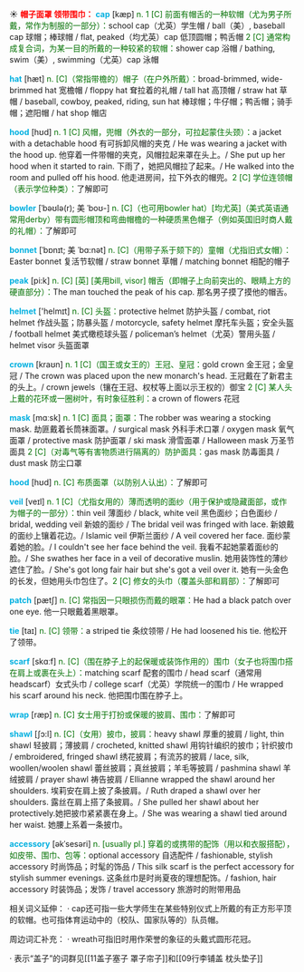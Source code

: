 ☀ <font color="red">**帽子面罩 领带围巾：**</font>
<font color="sky blue">**cap**</font> [kæp] 
<font color="rgb(227, 108, 9)">n. 1 [C] 前面有帽舌的一种软帽（尤为男子所戴，常作为制服的一部分）：</font>school cap（尤英）学生帽 / ball（美）, baseball cap 球帽；棒球帽 / flat, peaked（均尤英）cap 低顶圆帽；鸭舌帽 <font color="rgb(227, 108, 9)">2 [C] 通常构成复合词，为某一目的所戴的一种较紧的软帽：</font>shower cap 浴帽 / bathing, swim（美）, swimming（尤英）cap 泳帽

<font color="sky blue">**hat**</font> [hæt] 
<font color="rgb(227, 108, 9)">n. [C]（常指带檐的）帽子（在户外所戴）：</font>broad-brimmed, wide-brimmed hat 宽檐帽 / floppy hat 耷拉着的礼帽 / tall hat 高顶帽 / straw hat 草帽 / baseball, cowboy, peaked, riding, sun hat 棒球帽；牛仔帽；鸭舌帽；骑手帽；遮阳帽 / hat shop 帽店
            
<font color="sky blue">**hood**</font> [hʊd]
<font color="rgb(227, 108, 9)">n. 1 [C] 风帽，兜帽（外衣的一部分，可拉起蒙住头颈）：</font>a jacket with a detachable hood 有可拆卸风帽的夹克 / He was wearing a jacket with the hood up. 他穿着一件带帽的夹克，风帽拉起来罩在头上。/ She put up her hood when it started to rain. 下雨了，她把风帽拉了起来。/ He walked into the room and pulled off his hood. 他走进房间，拉下外衣的帽兜。<font color="rgb(227, 108, 9)">2 [C] 学位连领帽（表示学位种类）：</font>了解即可
 
<font color="sky blue">**bowler**</font> [ˈbəʊlə(r); 美 ˈboʊ-]
<font color="rgb(227, 108, 9)">n. [C]（也可用bowler hat）[均尤英]（美式英语通常用derby）带有圆形帽顶和弯曲帽檐的一种硬质黑色帽子（例如英国旧时商人戴的礼帽）：</font>了解即可
           
<font color="sky blue">**bonnet**</font> [ˈbɒnɪt; 美 ˈbɑ:nət]
<font color="rgb(227, 108, 9)">n. [C]（用带子系于颏下的）童帽（尤指旧式女帽）：</font>Easter bonnet 复活节软帽 / straw bonnet 草帽 / matching bonnet 相配的帽子

<font color="sky blue">**peak**</font> [pi:k]
<font color="rgb(227, 108, 9)">n. [C] [英] [美用bill, visor] 帽舌（即帽子上向前突出的、眼睛上方的硬直部分）：</font>The man touched the peak of his cap. 那名男子摸了摸他的帽舌。

<font color="sky blue">**helmet**</font> ['helmɪt] 
<font color="rgb(227, 108, 9)">n. [C] 头盔：</font>protective helmet 防护头盔 / combat, riot helmet 作战头盔；防暴头盔 / motorcycle, safety helmet 摩托车头盔；安全头盔 / football helmet 美式橄榄球头盔 / policeman’s helmet（尤英）警用头盔 / helmet visor 头盔面罩
           
<font color="sky blue">**crown**</font> [kraʊn]
<font color="rgb(227, 108, 9)">n. 1 [C]（国王或女王的）王冠、皇冠：</font>gold crown 金王冠；金皇冠 / The crown was placed upon the new monarch's head. 王冠戴在了新君主的头上。/ crown jewels（镶在王冠、权杖等上面以示王权的）御宝 <font color="rgb(227, 108, 9)">2 [C] 某人头上戴的花环或一圈树叶，有时象征胜利：</font>a crown of flowers 花冠

<font color="sky blue">**mask**</font> [mɑːsk] 
<font color="rgb(227, 108, 9)">n. 1 [C] 面具；面罩：</font>The robber was wearing a stocking mask. 劫匪戴着长筒袜面罩。/ surgical mask 外科手术口罩 / oxygen mask 氧气面罩 / protective mask 防护面罩 / ski mask 滑雪面罩 / Halloween mask 万圣节面具 <font color="rgb(227, 108, 9)">2 [C]（对毒气等有害物质进行隔离的）防护面具：</font>gas mask 防毒面具 / dust mask 防尘口罩
                      
<font color="sky blue">**hood**</font> [hʊd]
<font color="rgb(227, 108, 9)">n. [C] 布质面罩（以防别人认出）：</font>了解即可

<font color="sky blue">**veil**</font> [veɪl]
<font color="rgb(227, 108, 9)">n. 1 [C]（尤指女用的）薄而透明的面纱（用于保护或隐藏面部，或作为帽子的一部分）：</font>thin veil 薄面纱 / black, white veil 黑色面纱；白色面纱 / bridal, wedding veil 新娘的面纱 / The bridal veil was fringed with lace. 新娘戴的面纱上镶着花边。/ Islamic veil 伊斯兰面纱 / A veil covered her face. 面纱蒙着她的脸。/ I couldn't see her face behind the veil. 我看不起她蒙着面纱的脸。/ She swathes her face in a veil of decorative muslin. 她用装饰性的薄纱遮住了脸。/ She's got long fair hair but she's got a veil over it. 她有一头金色的长发，但她用头巾包住了。<font color="rgb(227, 108, 9)">2 [C] 修女的头巾（覆盖头部和肩部）：</font>了解即可
           
<font color="sky blue">**patch**</font> [pætʃ]
<font color="rgb(227, 108, 9)">n. [C] 常指因一只眼损伤而戴的眼罩：</font>He had a black patch over one eye. 他一只眼戴着黑眼罩。

<font color="sky blue">**tie**</font> [taɪ] 
<font color="rgb(227, 108, 9)">n. [C] 领带：</font>a striped tie 条纹领带 / He had loosened his tie. 他松开了领带。

<font color="sky blue">**scarf**</font> [skɑːf] 
<font color="rgb(227, 108, 9)">n. [C]（围在脖子上的起保暖或装饰作用的）围巾（女子也将围巾搭在肩上或裹在头上）：</font>matching scarf 配套的围巾 / head scarf（通常用headscarf）女式头巾 / college scarf（尤英）学院统一的围巾 / He wrapped his scarf around his neck. 他把围巾围在脖子上。
           
<font color="sky blue">**wrap**</font> [ræp]
<font color="rgb(227, 108, 9)">n. [C] 女士用于打扮或保暖的披肩、围巾：</font>了解即可
           
<font color="sky blue">**shawl**</font> [ʃɔ:l]
<font color="rgb(227, 108, 9)">n. [C]（女用）披巾，披肩：</font>heavy shawl 厚重的披肩 / light, thin shawl 轻披肩；薄披肩 / crocheted, knitted shawl 用钩针编织的披巾；针织披巾 / embroidered, fringed shawl 绣花披肩；有流苏的披肩 / lace, silk, woollen/woolen shawl 蕾丝披肩；真丝披肩；羊毛等披肩 / pashmina shawl 羊绒披肩 / prayer shawl 祷告披肩 / Ellianne wrapped the shawl around her shoulders. 埃莉安在肩上披了条披肩。/ Ruth draped a shawl over her shoulders. 露丝在肩上搭了条披肩。/ She pulled her shawl about her protectively.她把披巾紧紧裹在身上。/ She was wearing a shawl tied around her waist. 她腰上系着一条披巾。
           
<font color="sky blue">**accessory**</font> [əkˈsesəri]
<font color="rgb(227, 108, 9)">n. [usually pl.] 穿着的或携带的配饰（用以和衣服搭配），如皮带、围巾、包等：</font>optional accessory 自选配件 / fashionable, stylish accessory 时尚饰品；时髦的饰品 / This silk scarf is the perfect accessory for stylish summer evenings. 这条丝巾是时尚夏夜的理想配饰。/ fashion, hair accessory 时装饰品；发饰 / travel accessory 旅游时的附带用品

相关词义延伸：
· cap还可指一些大学师生在某些特别仪式上所戴的有正方形平顶的软帽。也可指体育运动中的（校队、国家队等的）队员帽。

周边词汇补充：
· wreath可指旧时用作荣誉的象征的头戴式圆形花冠。

· 表示“盖子”的词群见[[11盖子塞子 罩子帘子]]和[[09行李铺盖 枕头垫子]]